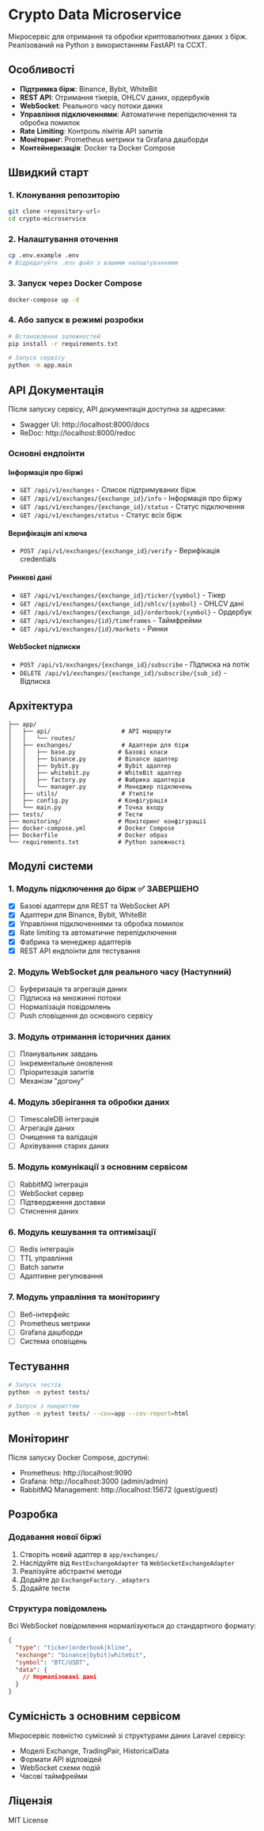 # Crypto Data Microservice

Мікросервіс для отримання та обробки криптовалютних даних з бірж. Реалізований на Python з використанням FastAPI та CCXT.

## Особливості

- **Підтримка бірж**: Binance, Bybit, WhiteBit
- **REST API**: Отримання тікерів, OHLCV даних, ордербуків
- **WebSocket**: Реального часу потоки даних
- **Управління підключеннями**: Автоматичне перепідключення та обробка помилок
- **Rate Limiting**: Контроль лімітів API запитів
- **Моніторинг**: Prometheus метрики та Grafana дашборди
- **Контейнеризація**: Docker та Docker Compose

## Швидкий старт

### 1. Клонування репозиторію

```bash
git clone <repository-url>
cd crypto-microservice
```

### 2. Налаштування оточення

```bash
cp .env.example .env
# Відредагуйте .env файл з вашими налаштуваннями
```

### 3. Запуск через Docker Compose

```bash
docker-compose up -d
```

### 4. Або запуск в режимі розробки

```bash
# Встановлення залежностей
pip install -r requirements.txt

# Запуск сервісу
python -m app.main
```

## API Документація

Після запуску сервісу, API документація доступна за адресами:
- Swagger UI: http://localhost:8000/docs
- ReDoc: http://localhost:8000/redoc

### Основні ендпоінти

#### Інформація про біржі
- `GET /api/v1/exchanges` - Список підтримуваних бірж
- `GET /api/v1/exchanges/{exchange_id}/info` - Інформація про біржу
- `GET /api/v1/exchanges/{exchange_id}/status` - Статус підключення
- `GET /api/v1/exchanges/status` - Статус всіх бірж

#### Верифікація апі ключа
- `POST /api/v1/exchanges/{exchange_id}/verify` - Верифікація credentials

#### Ринкові дані
- `GET /api/v1/exchanges/{exchange_id}/ticker/{symbol}` - Тікер
- `GET /api/v1/exchanges/{exchange_id}/ohlcv/{symbol}` - OHLCV дані
- `GET /api/v1/exchanges/{exchange_id}/orderbook/{symbol}` - Ордербук
- `GET /api/v1/exchanges/{id}/timeframes` - Таймфрейми
- `GET /api/v1/exchanges/{id}/markets` - Ринки

#### WebSocket підписки
- `POST /api/v1/exchanges/{exchange_id}/subscribe` - Підписка на потік
- `DELETE /api/v1/exchanges/{exchange_id}/subscribe/{sub_id}` - Відписка

## Архітектура

```
├── app/
│   ├── api/                    # API маршрути
│   │   └── routes/
│   ├── exchanges/              # Адаптери для бірж
│   │   ├── base.py            # Базові класи
│   │   ├── binance.py         # Binance адаптер
│   │   ├── bybit.py           # Bybit адаптер
│   │   ├── whitebit.py        # WhiteBit адаптер
│   │   ├── factory.py         # Фабрика адаптерів
│   │   └── manager.py         # Менеджер підключень
│   ├── utils/                  # Утиліти
│   ├── config.py              # Конфігурація
│   └── main.py                # Точка входу
├── tests/                     # Тести
├── monitoring/                # Моніторинг конфігурації
├── docker-compose.yml         # Docker Compose
├── Dockerfile                 # Docker образ
└── requirements.txt           # Python залежності
```

## Модулі системи

### 1. Модуль підключення до бірж ✅ ЗАВЕРШЕНО
- [x] Базові адаптери для REST та WebSocket API
- [x] Адаптери для Binance, Bybit, WhiteBit
- [x] Управління підключеннями та обробка помилок
- [x] Rate limiting та автоматичне перепідключення
- [x] Фабрика та менеджер адаптерів
- [x] REST API ендпоінти для тестування

### 2. Модуль WebSocket для реального часу (Наступний)
- [ ] Буферизація та агрегація даних
- [ ] Підписка на множинні потоки
- [ ] Нормалізація повідомлень
- [ ] Push сповіщення до основного сервісу

### 3. Модуль отримання історичних даних
- [ ] Планувальник завдань
- [ ] Інкрементальне оновлення
- [ ] Пріоритезація запитів
- [ ] Механізм "догону"

### 4. Модуль зберігання та обробки даних
- [ ] TimescaleDB інтеграція
- [ ] Агрегація даних
- [ ] Очищення та валідація
- [ ] Архівування старих даних

### 5. Модуль комунікації з основним сервісом
- [ ] RabbitMQ інтеграція
- [ ] WebSocket сервер
- [ ] Підтвердження доставки
- [ ] Стиснення даних

### 6. Модуль кешування та оптимізації
- [ ] Redis інтеграція
- [ ] TTL управління
- [ ] Batch запити
- [ ] Адаптивне регулювання

### 7. Модуль управління та моніторингу
- [ ] Веб-інтерфейс
- [ ] Prometheus метрики
- [ ] Grafana дашборди
- [ ] Система оповіщень

## Тестування

```bash
# Запуск тестів
python -m pytest tests/

# Запуск з покриттям
python -m pytest tests/ --cov=app --cov-report=html
```

## Моніторинг

Після запуску Docker Compose, доступні:
- Prometheus: http://localhost:9090
- Grafana: http://localhost:3000 (admin/admin)
- RabbitMQ Management: http://localhost:15672 (guest/guest)

## Розробка

### Додавання нової біржі

1. Створіть новий адаптер в `app/exchanges/`
2. Наслідуйте від `RestExchangeAdapter` та `WebSocketExchangeAdapter`
3. Реалізуйте абстрактні методи
4. Додайте до `ExchangeFactory._adapters`
5. Додайте тести

### Структура повідомлень

Всі WebSocket повідомлення нормалізуються до стандартного формату:

```json
{
  "type": "ticker|orderbook|kline",
  "exchange": "binance|bybit|whitebit",
  "symbol": "BTC/USDT",
  "data": {
    // Нормалізовані дані
  }
}
```

## Сумісність з основним сервісом

Мікросервіс повністю сумісний зі структурами даних Laravel сервісу:
- Моделі Exchange, TradingPair, HistoricalData
- Формати API відповідей
- WebSocket схеми подій
- Часові таймфрейми

## Ліцензія

MIT License
